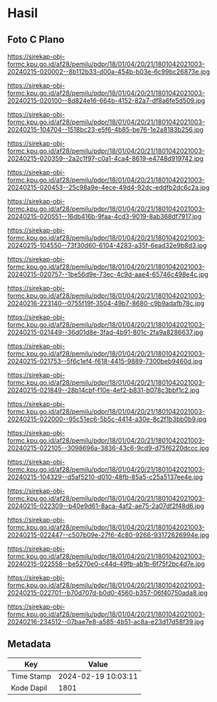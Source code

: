# Hasil

## Foto C Plano

https://sirekap-obj-formc.kpu.go.id/af28/pemilu/pdpr/18/01/04/20/21/1801042021003-20240215-020002--8b112b33-d00a-454b-b03e-6c99bc26873e.jpg

https://sirekap-obj-formc.kpu.go.id/af28/pemilu/pdpr/18/01/04/20/21/1801042021003-20240215-020100--8d824e16-664b-4152-82a7-df8a6fe5d509.jpg

https://sirekap-obj-formc.kpu.go.id/af28/pemilu/pdpr/18/01/04/20/21/1801042021003-20240215-104704--1518bc23-e5f6-4b85-be76-1e2a8183b256.jpg

https://sirekap-obj-formc.kpu.go.id/af28/pemilu/pdpr/18/01/04/20/21/1801042021003-20240215-020359--2a2c1f97-c0a1-4ca4-8619-e4748d919742.jpg

https://sirekap-obj-formc.kpu.go.id/af28/pemilu/pdpr/18/01/04/20/21/1801042021003-20240215-020453--25c98a9e-4ece-49d4-92dc-eddfb2dc6c2a.jpg

https://sirekap-obj-formc.kpu.go.id/af28/pemilu/pdpr/18/01/04/20/21/1801042021003-20240215-020551--16db416b-9faa-4cd3-9019-8ab368df7917.jpg

https://sirekap-obj-formc.kpu.go.id/af28/pemilu/pdpr/18/01/04/20/21/1801042021003-20240215-104550--73f30d60-6104-4283-a35f-6ead32e9b8d3.jpg

https://sirekap-obj-formc.kpu.go.id/af28/pemilu/pdpr/18/01/04/20/21/1801042021003-20240215-020757--1be56d9e-73ec-4c9d-aae4-65746c498e4c.jpg

https://sirekap-obj-formc.kpu.go.id/af28/pemilu/pdpr/18/01/04/20/21/1801042021003-20240216-223140--0755f19f-3504-49b7-8680-c9b9adafb78c.jpg

https://sirekap-obj-formc.kpu.go.id/af28/pemilu/pdpr/18/01/04/20/21/1801042021003-20240215-021449--36d01d8e-3fad-4b91-801c-2fa9a8286637.jpg

https://sirekap-obj-formc.kpu.go.id/af28/pemilu/pdpr/18/01/04/20/21/1801042021003-20240215-021753--5f6c1ef4-f618-4415-9889-7300beb9460d.jpg

https://sirekap-obj-formc.kpu.go.id/af28/pemilu/pdpr/18/01/04/20/21/1801042021003-20240215-021849--28b14cbf-f10e-4ef2-b831-b078c3bbf1c2.jpg

https://sirekap-obj-formc.kpu.go.id/af28/pemilu/pdpr/18/01/04/20/21/1801042021003-20240215-022000--95c51ec6-5b5c-4414-a30e-8c2f1b3bb0b9.jpg

https://sirekap-obj-formc.kpu.go.id/af28/pemilu/pdpr/18/01/04/20/21/1801042021003-20240215-022105--3098696a-3836-43c6-9cd9-d75f6220dccc.jpg

https://sirekap-obj-formc.kpu.go.id/af28/pemilu/pdpr/18/01/04/20/21/1801042021003-20240215-104329--d5af5210-d010-48fb-85a5-c25a5137ee4e.jpg

https://sirekap-obj-formc.kpu.go.id/af28/pemilu/pdpr/18/01/04/20/21/1801042021003-20240215-022309--b40e9d61-8aca-4af2-ae75-2a07df2f48d6.jpg

https://sirekap-obj-formc.kpu.go.id/af28/pemilu/pdpr/18/01/04/20/21/1801042021003-20240215-022447--c507b09e-27f6-4c80-9266-93172626994e.jpg

https://sirekap-obj-formc.kpu.go.id/af28/pemilu/pdpr/18/01/04/20/21/1801042021003-20240215-022558--be5270e0-c44d-49fb-ab1b-6f75f2bc4d7e.jpg

https://sirekap-obj-formc.kpu.go.id/af28/pemilu/pdpr/18/01/04/20/21/1801042021003-20240215-022701--b70d707d-b0d0-4560-b357-06f40750ada8.jpg

https://sirekap-obj-formc.kpu.go.id/af28/pemilu/pdpr/18/01/04/20/21/1801042021003-20240216-234512--07bae7e8-a585-4b51-ac8a-e23d17d58f39.jpg


## Metadata

| Key        | Value               |
| ---------- | ------------------- |
| Time Stamp | 2024-02-19 10:03:11 |
| Kode Dapil | 1801                |



